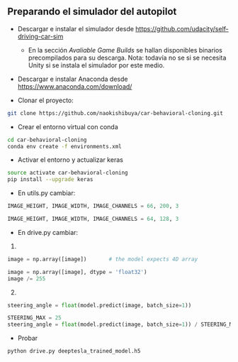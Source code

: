 ## Preparando el simulador del autopilot
* Descargar e instalar el simulador desde https://github.com/udacity/self-driving-car-sim
    * En la sección _Avaliable Game Builds_ se hallan disponibles binarios precompilados para su descarga. Nota: todavía no se si se necesita Unity si se instala el simulador por este medio.

* Descargar e instalar Anaconda desde https://www.anaconda.com/download/
* Clonar el proyecto:
```sh
git clone https://github.com/naokishibuya/car-behavioral-cloning.git
```
* Crear el entorno virtual con conda
```sh
cd car-behavioral-cloning
conda env create -f environments.xml
```
* Activar el entorno y actualizar keras
```sh
source activate car-behavioral-cloning
pip install --upgrade keras
```
* En utils.py cambiar:
```py
IMAGE_HEIGHT, IMAGE_WIDTH, IMAGE_CHANNELS = 66, 200, 3
```
```py
IMAGE_HEIGHT, IMAGE_WIDTH, IMAGE_CHANNELS = 64, 128, 3
```
* En drive.py cambiar:
1)
```py
image = np.array([image])       # the model expects 4D array
```
```py
image = np.array([image], dtype = 'float32')
image /= 255
```
2)
```py
steering_angle = float(model.predict(image, batch_size=1))
```
```py
STEERING_MAX = 25
steering_angle = float(model.predict(image, batch_size=1)) / STEERING_MAX
```
* Probar
```py
python drive.py deeptesla_trained_model.h5
```